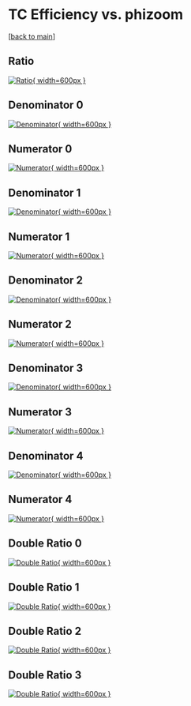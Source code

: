 # TC Efficiency vs. phizoom

[[back to main](./)]



## Ratio

[![Ratio](../mtv/var/TC_loweta_13_0_eff_phizoom.png){ width=600px }](../mtv/var/TC_loweta_13_0_eff_phizoom.pdf)

## Denominator 0

[![Denominator](../mtv/den/TC_loweta_13_0_eff_phizoom_den0.png){ width=600px }](../mtv/den/TC_loweta_13_0_eff_phizoom_den0.pdf)

## Numerator 0

[![Numerator](../mtv/num/TC_loweta_13_0_eff_phizoom_num0.png){ width=600px }](../mtv/num/TC_loweta_13_0_eff_phizoom_num0.pdf)

## Denominator 1

[![Denominator](../mtv/den/TC_loweta_13_0_eff_phizoom_den1.png){ width=600px }](../mtv/den/TC_loweta_13_0_eff_phizoom_den1.pdf)

## Numerator 1

[![Numerator](../mtv/num/TC_loweta_13_0_eff_phizoom_num1.png){ width=600px }](../mtv/num/TC_loweta_13_0_eff_phizoom_num1.pdf)

## Denominator 2

[![Denominator](../mtv/den/TC_loweta_13_0_eff_phizoom_den2.png){ width=600px }](../mtv/den/TC_loweta_13_0_eff_phizoom_den2.pdf)

## Numerator 2

[![Numerator](../mtv/num/TC_loweta_13_0_eff_phizoom_num2.png){ width=600px }](../mtv/num/TC_loweta_13_0_eff_phizoom_num2.pdf)

## Denominator 3

[![Denominator](../mtv/den/TC_loweta_13_0_eff_phizoom_den3.png){ width=600px }](../mtv/den/TC_loweta_13_0_eff_phizoom_den3.pdf)

## Numerator 3

[![Numerator](../mtv/num/TC_loweta_13_0_eff_phizoom_num3.png){ width=600px }](../mtv/num/TC_loweta_13_0_eff_phizoom_num3.pdf)

## Denominator 4

[![Denominator](../mtv/den/TC_loweta_13_0_eff_phizoom_den4.png){ width=600px }](../mtv/den/TC_loweta_13_0_eff_phizoom_den4.pdf)

## Numerator 4

[![Numerator](../mtv/num/TC_loweta_13_0_eff_phizoom_num4.png){ width=600px }](../mtv/num/TC_loweta_13_0_eff_phizoom_num4.pdf)

## Double Ratio 0

[![Double Ratio](../mtv/ratio/TC_loweta_13_0_eff_phizoom_ratio0.png){ width=600px }](../mtv/ratio/TC_loweta_13_0_eff_phizoom_ratio0.pdf)

## Double Ratio 1

[![Double Ratio](../mtv/ratio/TC_loweta_13_0_eff_phizoom_ratio1.png){ width=600px }](../mtv/ratio/TC_loweta_13_0_eff_phizoom_ratio1.pdf)

## Double Ratio 2

[![Double Ratio](../mtv/ratio/TC_loweta_13_0_eff_phizoom_ratio2.png){ width=600px }](../mtv/ratio/TC_loweta_13_0_eff_phizoom_ratio2.pdf)

## Double Ratio 3

[![Double Ratio](../mtv/ratio/TC_loweta_13_0_eff_phizoom_ratio3.png){ width=600px }](../mtv/ratio/TC_loweta_13_0_eff_phizoom_ratio3.pdf)

